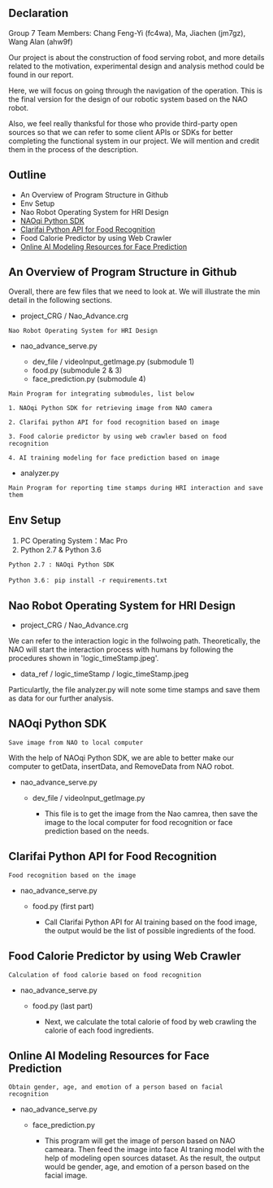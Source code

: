 ## Declaration
Group 7
Team Members: Chang Feng-Yi (fc4wa), Ma, Jiachen (jm7gz), Wang Alan (ahw9f)

Our project is about the construction of food serving robot, and more details related to the motivation, experimental design and analysis method could be found in our report. 

Here, we will focus on going through the navigation of the operation. This is the final version for the design of our robotic system based on the NAO robot. 


Also, we feel really thanksful for those who provide third-party open sources so that we can refer to some client APIs or SDKs for better completing the functional system in our project. We will mention and credit them in the process of the description.

## Outline
* An Overview of Program Structure in Github
* Env Setup 
* Nao Robot Operating System for HRI Design
* [NAOqi Python SDK](http://doc.aldebaran.com/2-8/dev/python/install_guide.html#python-install-guide)
* [Clarifai Python API for Food Recognition](https://github.com/Clarifai/clarifai-python)
* Food Calorie Predictor by using Web Crawler
* [Online AI Modeling Resources for Face Prediction](https://towardsdatascience.com/real-time-age-gender-and-emotion-prediction-from-webcam-with-keras-and-opencv-bde6220d60a)

## An Overview of Program Structure in Github
Overall, there are few files that we need to look at. We will illustrate the min detail in the following sections.

* project_CRG / Nao_Advance.crg
```
Nao Robot Operating System for HRI Design
```
* nao_advance_serve.py 
    
    *  dev_file / videoInput_getImage.py (submodule 1)
    *  food.py (submodule 2 & 3)
    *  face_prediction.py (submodule 4)
```
Main Program for integrating submodules, list below

1. NAOqi Python SDK for retrieving image from NAO camera

2. Clarifai python API for food recognition based on image

3. Food calorie predictor by using web crawler based on food recognition

4. AI training modeling for face prediction based on image
```
* analyzer.py
```
Main Program for reporting time stamps during HRI interaction and save them
```

## Env Setup
1. PC Operating System：Mac Pro
2. Python 2.7 & Python 3.6
```
Python 2.7 : NAOqi Python SDK 

Python 3.6： pip install -r requirements.txt
```

## Nao Robot Operating System for HRI Design
* project_CRG / Nao_Advance.crg

We can refer to the interaction logic in the follwoing path. Theoretically, the NAO will start the interaction process with humans by following the procedures shown in 'logic_timeStamp.jpeg'. 

* data_ref / logic_timeStamp / logic_timeStamp.jpeg


Particulartly, the file  analyzer.py will note some time stamps and save them as data for our further analysis.


## NAOqi Python SDK
```
Save image from NAO to local computer
```
With the help of NAOqi Python SDK, we are able to better make our computer to getData, insertData, and RemoveData from NAO robot. 
* nao_advance_serve.py
    * dev_file / videoInput_getImage.py
    
        * This file is to get the image from the Nao camrea, then save the image to the local computer for food recognition or face prediction based on the needs.

## Clarifai Python API for Food Recognition
```
Food recognition based on the image
```
* nao_advance_serve.py
    * food.py (first part)

        * Call Clarifai Python API for AI training based on the food image, the output would be the list of possible ingredients of the food.

## Food Calorie Predictor by using Web Crawler
```
Calculation of food calorie based on food recognition
```
* nao_advance_serve.py
    * food.py (last part)

        * Next, we calculate the total calorie of food by  web crawling the calorie of each food ingredients.


## Online AI Modeling Resources for Face Prediction
```
Obtain gender, age, and emotion of a person based on facial recognition
```
* nao_advance_serve.py

    * face_prediction.py 

        * This program will get the image of person based on NAO cameara. Then feed the image into face AI traning model with the help of modeling open sources dataset. As the result, the output would be gender, age, and emotion of a person based on the facial image.
